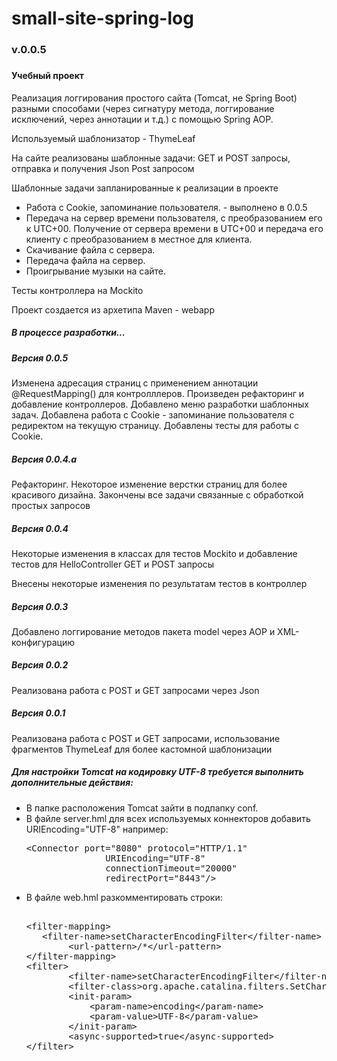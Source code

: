 # small-site-spring-log
<h3>v.0.0.5<h3>
<h4>Учебный проект</h4>

<p>Реализация логгирования простого сайта (Tomcat, не Spring Boot) разными способами (через сигнатуру метода, логгирование исключений, через аннотации и т.д.) с помощью Spring AOP.</p>
<p>Используемый шаблонизатор - ThymeLeaf</p>
<p>На сайте реализованы шаблонные задачи: GET и POST запросы, отправка и получения Json Post запросом</p>
<p>Шаблонные задачи запланированные к реализации в проекте</p>
<ul>
<li>Работа с Cookie, запоминание пользователя. - выполнено в 0.0.5</li>
<li>Передача на сервер времени пользователя, с преобразованием его к UTC+00. Получение от сервера времени в UTC+00 
и передача его клиенту с преобразованием в местное для клиента.</li>
<li>Скачивание файла с сервера.</li>
<li>Передача файла на сервер.</li>
<li>Проигрывание музыки на сайте.</li>

</ul>
<p>Тесты контроллера на Mockito</p>
<p>Проект создается из архетипа Maven - webapp</p>
<h5>В процессе разработки...</h5>


<h5>Версия 0.0.5</h5>
<p>Изменена адресация страниц с применением аннотации @RequestMapping() для контролллеров.
Произведен рефакторинг и добавление контроллеров.
Добавлено меню разработки шаблонных задач.
Добавлена работа с Cookie - запоминание пользователя с редиректом на текущую страницу.
Добавлены тесты для работы с Cookie.
</p>

<h5>Версия 0.0.4.a</h5>
<p>Рефакторинг. Некоторое изменение верстки страниц для более красивого дизайна. 
Закончены все задачи связанные с обработкой простых запросов</p>

<h5>Версия 0.0.4</h5>
<p>Некоторые изменения в классах для тестов Mockito и добавление тестов для HelloController GET и POST запросы</p>
<p>Внесены некоторые изменения по результатам тестов в контроллер</p>

<h5>Версия 0.0.3</h5>
<p>Добавлено логгирование методов пакета model через AOP и XML-конфигурацию</p>

<h5>Версия 0.0.2</h5>
<p>Реализована работа с POST и GET запросами через Json</p>

<h5>Версия 0.0.1</h5>
<p>Реализована работа с POST и GET запросами, использование фрагментов ThymeLeaf для более кастомной шаблонизации</p>


<h5>Для настройки Tomcat на кодировку UTF-8 требуется выполнить дополнительные действия:</h5>
<ul>
<li>В папке расположения Tomcat зайти в подпапку conf.</li>
<li>В файле server.hml для всех используемых коннекторов добавить URIEncoding="UTF-8" например:<pre>
&lt;Connector port=&quot;8080&quot; protocol=&quot;HTTP/1.1&quot;
               URIEncoding=&quot;UTF-8&quot;
               connectionTimeout=&quot;20000&quot;
               redirectPort=&quot;8443&quot;/&gt;
</pre>
</li>
<li>В файле web.hml разкомментировать строки:<pre>    
&lt;filter-mapping&gt;
   &lt;filter-name&gt;setCharacterEncodingFilter&lt;/filter-name&gt;
        &lt;url-pattern&gt;/*&lt;/url-pattern&gt;
&lt;/filter-mapping&gt;
&lt;filter&gt;
        &lt;filter-name&gt;setCharacterEncodingFilter&lt;/filter-name&gt;
        &lt;filter-class&gt;org.apache.catalina.filters.SetCharacterEncodingFilter&lt;/filter-class&gt;
        &lt;init-param&gt;
            &lt;param-name&gt;encoding&lt;/param-name&gt;
            &lt;param-value&gt;UTF-8&lt;/param-value&gt;
        &lt;/init-param&gt;
        &lt;async-supported&gt;true&lt;/async-supported&gt;
&lt;/filter&gt;
</pre>
</li> 
</ul>